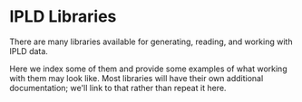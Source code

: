 IPLD Libraries
==============

There are many libraries available for generating, reading, and working with IPLD data.

Here we index some of them and provide some examples of what working with them may look like.
Most libraries will have their own additional documentation; we'll link to that rather than repeat it here.
